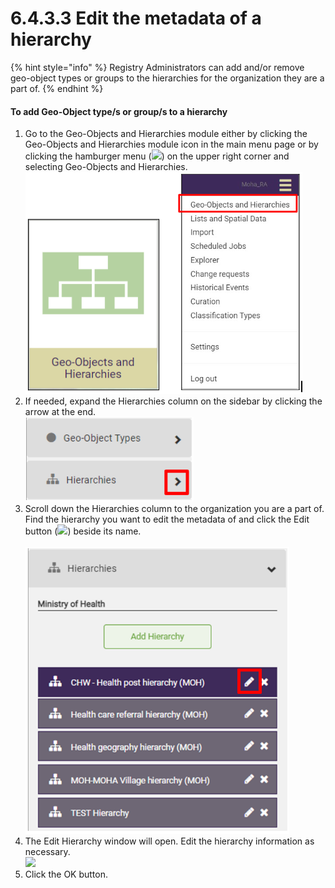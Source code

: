 # 6.4.3.3 Edit the metadata of a hierarchy

{% hint style="info" %}
Registry Administrators can add and/or remove geo-object types or groups to the hierarchies for the organization they are a part of.
{% endhint %}

#### **To add Geo-Object type/s or group/s to a hierarchy**

1. Go to the Geo-Objects and Hierarchies module either by clicking the Geo-Objects and Hierarchies module icon in the main menu page or by clicking the hamburger menu (![](https://lh3.googleusercontent.com/iuPmL\_Z1smFoRNK34qpVh9--96pLjj8A-P4QdCAlpcvxkSIfD3bihusMrW6MlenmddHse4DMtkIfNaLzts2tH95aM8vei5RBC6-FuLkbYRi4j4V9LiSgid0KfK2wPUgPo-Oim\_IF7FqvJW8Ck-ESi0sPLJ2Hi6rets24LbXMhLUD7h3zOJePImZz)) on the upper right corner and selecting Geo-Objects and Hierarchies.\
   ![](<../../../../../.gitbook/assets/image (5) (1).png>)
2. If needed, expand the Hierarchies column on the sidebar by clicking the arrow at the end.\
   ![](<../../../../../.gitbook/assets/image (16) (1).png>)
3. Scroll down the Hierarchies column to the organization you are a part of. Find the hierarchy you want to edit the metadata of and click the Edit button (![](https://lh5.googleusercontent.com/y3KqFeb8W-PrmAt8wopuOndNcuFgDz-l3grR3bMigOyalS2caODieFX2aJrAm1SuNM1tzkJsjhwHO9H-e1Jlob1SKU1MHwanAjW2N1JTTpiFIb3FSEFNaj-HJ6p44Dr68RCQAFYMw14dkAtR5kpG6lK0jxwtrSuEsLRdjksL707qRifSblfnfBK\_)) beside its name.\
   \
   ![](<../../../../../.gitbook/assets/image (14) (1) (1).png>)
4. The Edit Hierarchy window will open. Edit the hierarchy information as necessary.\
   ![](https://lh3.googleusercontent.com/QgP6kS1pQ2cVKXgQT3Aoz5s5nFBUYIqJxNI\_pLcSU3DNSubWs\_rOs0j9O5oP\_c-XHe9wp2MBg7n4xVaO\_FWCrpGQoeYH38JSaZgIrSTXEICD0VQPmKbM2DGQn319YiIr9yzzGrPsYQBJjleETxHsU0EtOTThNMAlUEc9DF7i5KYHDxScaxhuUYOl)
5. Click the OK button.
